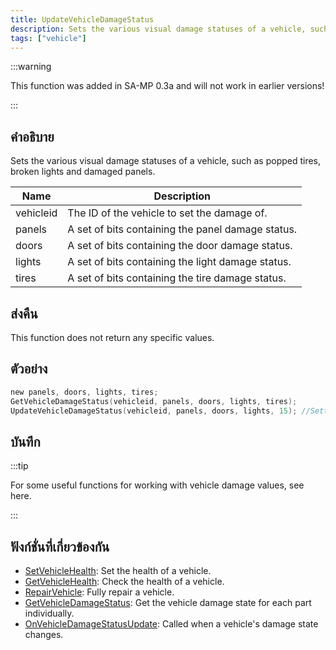 ```yaml
---
title: UpdateVehicleDamageStatus
description: Sets the various visual damage statuses of a vehicle, such as popped tires, broken lights and damaged panels.
tags: ["vehicle"]
---
```


:::warning

This function was added in SA-MP 0.3a and will not work in earlier versions!

:::

## คำอธิบาย

Sets the various visual damage statuses of a vehicle, such as popped tires, broken lights and damaged panels.

| Name      | Description                                       |
| --------- | ------------------------------------------------- |
| vehicleid | The ID of the vehicle to set the damage of.       |
| panels    | A set of bits containing the panel damage status. |
| doors     | A set of bits containing the door damage status.  |
| lights    | A set of bits containing the light damage status. |
| tires     | A set of bits containing the tire damage status.  |

## ส่งคืน

This function does not return any specific values.

## ตัวอย่าง

```c
new panels, doors, lights, tires;
GetVehicleDamageStatus(vehicleid, panels, doors, lights, tires);
UpdateVehicleDamageStatus(vehicleid, panels, doors, lights, 15); //Setting tires to 15 will pop them all
```

## บันทึก

:::tip

For some useful functions for working with vehicle damage values, see here.

:::

## ฟังก์ชั่นที่เกี่ยวข้องกัน

- [SetVehicleHealth](../functions/SetVehicleHealth.md): Set the health of a vehicle.
- [GetVehicleHealth](../functions/GetVehicleHealth.md): Check the health of a vehicle.
- [RepairVehicle](../functions/RepairVehicle.md): Fully repair a vehicle.
- [GetVehicleDamageStatus](../functions/GetVehicleDamageStatus.md): Get the vehicle damage state for each part individually.
- [OnVehicleDamageStatusUpdate](../callbacks/OnVehicleDamageStatusUpdate.md): Called when a vehicle's damage state changes.
